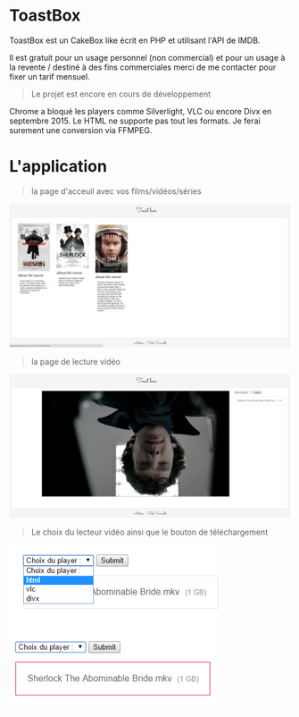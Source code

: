 # ToastBox

ToastBox est un CakeBox like écrit en PHP et utilisant l'API de IMDB. 

Il est gratuit pour un usage personnel (non commercial) et pour un usage à la revente / destiné à des fins commerciales merci de me contacter pour fixer un tarif mensuel.

> Le projet est encore en cours de développement

Chrome a bloqué les players comme Silverlight, VLC ou encore Divx en septembre 2015. Le HTML ne supporte pas tout les formats. Je ferai surement une conversion via FFMPEG.

# L'application 


> la page d'acceuil avec vos films/vidéos/séries

![1](demo/1.png "la page d'acceuil avec vos films/vidéos/séries")

> la page de lecture vidéo

![2](demo/2.png "la page de lecture vidéo")

> Le choix du lecteur vidéo ainsi que le bouton de téléchargement

![3](demo/3.png "Le choix du lecteur vidéo ainsi que le bouton de téléchargement")
